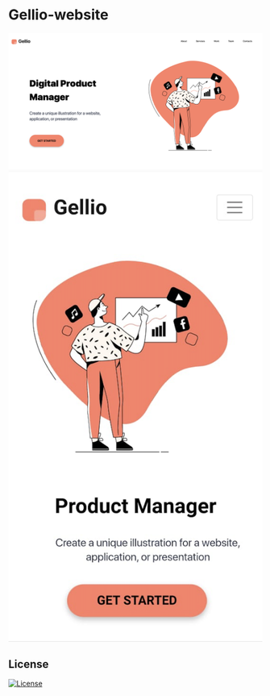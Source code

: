 # Gellio-website

![](assets/lap.png)
![](assets/mob.png)


## License
[![License](http://img.shields.io/:license-mit-blue.svg?style=flat-square)](http://badges.mit-license.org)
